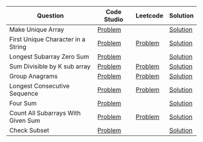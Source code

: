 | Question                           | Code Studio                                                                                                       | Leetcode                                                                    | Solution                                    |
| ---------------------------------- | ----------------------------------------------------------------------------------------------------------------- | --------------------------------------------------------------------------- | ------------------------------------------- |
| Make Unique Array                  | [Problem](https://www.codingninjas.com/codestudio/problems/make-unique-array_920329)                              |                                                                             | [Solution](MakeUniqueArray.java)            |
| First Unique Character in a String | [Problem](https://www.codingninjas.com/codestudio/problems/first-non-repeating-character_920324)                  | [Problem](https://leetcode.com/problems/first-unique-character-in-a-string) | [Solution](FirstUniqueCharacter.java)       |
| Longest Subarray Zero Sum          | [Problem](https://www.codingninjas.com/codestudio/problems/longest-subset-zero-sum_920321)                        |                                                                             | [Solution](LongestSubArrayZeroSum.java)     |
| Sum Divisible by K sub array       | [Problem](https://www.codingninjas.com/codestudio/problems/count-all-sub-arrays-having-sum-divisible-by-k_973254) | [Problem](https://leetcode.com/problems/subarray-sums-divisible-by-k)       | [Solution](SumDivisibleByKSubArray.java)    |
| Group Anagrams                     | [Problem](https://www.codingninjas.com/codestudio/problems/group-anagrams_800285)                                 | [Problem](https://leetcode.com/problems/group-anagrams/)                    | [Solution](GroupAnagrams.java)              |
| Longest Consecutive Sequence       | [Problem](https://www.codingninjas.com/codestudio/problems/longest-consecutive-sequence_759408)                   | [Problem](https://leetcode.com/problems/longest-consecutive-sequence)       | [Solution](LongestConsecutiveSequence.java) |
| Four Sum                           | [Problem](https://www.codingninjas.com/codestudio/problems/983605)                                                |                                                                             | [Solution](FourSum.java)                    |
| Count All Subarrays With Given Sum | [Problem](https://www.codingninjas.com/codestudio/problems/subarray-sums-i_1467103)                               | [Problem](https://leetcode.com/problems/subarray-sum-equals-k/)             | [Solution](SubArraySumCount.java)           |
| Check Subset                       | [Problem](https://www.codingninjas.com/studio/problems/check-subset_762948)                                       |                                                                             | [Solution](CheckSubSet.java)                |
